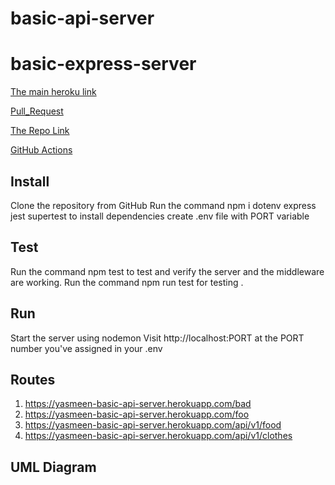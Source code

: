# basic-api-server

# basic-express-server

[The main heroku link](https://yasmeen-basic-api-server.herokuapp.com/)

[Pull_Request](https://github.com/yasmeenokh/basic-api-server/pull/3)

[The Repo Link](https://github.com/yasmeenokh/basic-api-server)

[GitHub Actions](https://github.com/yasmeenokh/basic-api-server/actions)

## Install
Clone the repository from GitHub
Run the command npm i dotenv express jest supertest to install dependencies
create .env file with PORT variable
## Test
Run the command npm test to test and verify the server and the middleware are working.
Run the command npm run test for testing .
## Run
Start the server using nodemon
Visit http://localhost:PORT at the PORT number you've assigned in your .env
## Routes 
1. https://yasmeen-basic-api-server.herokuapp.com/bad
2. https://yasmeen-basic-api-server.herokuapp.com/foo
3. https://yasmeen-basic-api-server.herokuapp.com/api/v1/food
4. https://yasmeen-basic-api-server.herokuapp.com/api/v1/clothes

## UML Diagram